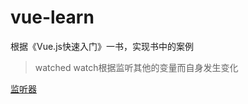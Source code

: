 # vue-learn
 根据《Vue.js快速入门》一书，实现书中的案例

> watched
> watch根据监听其他的变量而自身发生变化

[监听器]("https://github.com/MisterChegy/vue-learn/blob/master/image/watch.gif")
